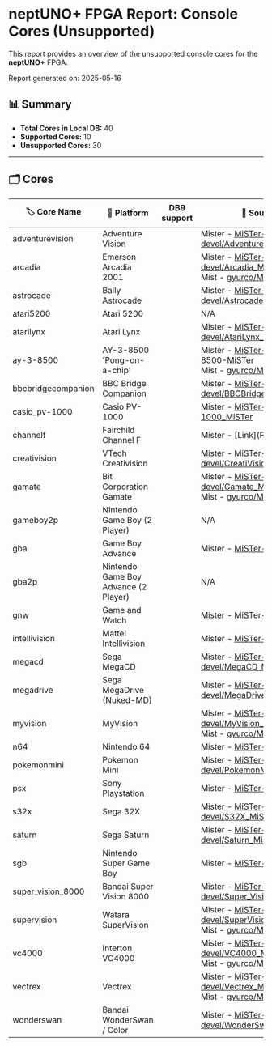 # neptUNO+ FPGA Report: Console Cores (Unsupported)

This report provides an overview of the unsupported console cores for the **neptUNO+** FPGA.

Report generated on: 2025-05-16

## 📊 Summary

- **Total Cores in Local DB:** 40
- **Supported Cores:** 10
- **Unsupported Cores:** 30

---

## 🗂️ Cores

| 🏷️ **Core Name** | 📝 **Platform** | DB9 support | 🔗 **Source Code** | 🗂️ **Database** | 🗒️ **Notes** |
|-------------------|-----------------|-------------|--------------------|------------------|--------------|
| adventurevision | Adventure Vision |  | Mister - [MiSTer-devel/AdventureVision_MiSTer](https://github.com/MiSTer-devel/AdventureVision_MiSTer) | Official_Distribution_MiSTer |  |
| arcadia | Emerson Arcadia 2001 |  | Mister - [MiSTer-devel/Arcadia_MiSTer](https://github.com/MiSTer-devel/Arcadia_MiSTer)<br>Mist - [gyurco/Mist_FPGA](https://github.com/gyurco/Mist_FPGA/tree/master/Console_MiST/Emerson%20Arcadia%202001_MiST) | Official_Distribution_MiSTer |  |
| astrocade | Bally Astrocade |  | Mister - [MiSTer-devel/Astrocade_MiSTer](https://github.com/MiSTer-devel/Astrocade_MiSTer) | Official_Distribution_MiSTer |  |
| atari5200 | Atari 5200 |  | N/A | Official_Distribution_MiSTer |  |
| atarilynx | Atari Lynx |  | Mister - [MiSTer-devel/AtariLynx_MiSTer](https://github.com/MiSTer-devel/AtariLynx_MiSTer) | Official_Distribution_MiSTer |  |
| ay-3-8500 | AY-3-8500 'Pong-on-a-chip' |  | Mister - [MiSTer-devel/AY-3-8500-MiSTer](https://github.com/MiSTer-devel/AY-3-8500-MiSTer)<br>Mist - [gyurco/Mist_FPGA](https://github.com/gyurco/Mist_FPGA/tree/master/Console_MiST/APF_TV_Fun) | Official_Distribution_MiSTer |  |
| bbcbridgecompanion | BBC Bridge Companion |  | Mister - [MiSTer-devel/BBCBridgeCompanion_MiSTer](https://github.com/MiSTer-devel/BBCBridgeCompanion_MiSTer) | Official_Distribution_MiSTer |  |
| casio_pv-1000 | Casio PV-1000 |  | Mister - [MiSTer-devel/Casio_PV-1000_MiSTer](https://github.com/MiSTer-devel/Casio_PV-1000_MiSTer) | Official_Distribution_MiSTer |  |
| channelf | Fairchild Channel F |  | Mister - [Link](Fairchild Channel F) | Official_Distribution_MiSTer |  |
| creativision | VTech Creativision |  | Mister - [MiSTer-devel/CreatiVision_MiSTer](https://github.com/MiSTer-devel/CreatiVision_MiSTer) | Official_Distribution_MiSTer |  |
| gamate | Bit Corporation Gamate |  | Mister - [MiSTer-devel/Gamate_MiSTer](https://github.com/MiSTer-devel/Gamate_MiSTer)<br>Mist - [gyurco/Mist_FPGA](https://github.com/gyurco/Mist_FPGA/tree/master/Console_MiST/Gamate_MiST) | Official_Distribution_MiSTer |  |
| gameboy2p | Nintendo Game Boy (2 Player) |  | N/A | Official_Distribution_MiSTer |  |
| gba | Game Boy Advance |  | Mister - [MiSTer-devel/GBA_MiSTer](https://github.com/MiSTer-devel/GBA_MiSTer) | Official_Distribution_MiSTer |  |
| gba2p | Nintendo Game Boy Advance (2 Player) |  | N/A | Official_Distribution_MiSTer |  |
| gnw | Game and Watch |  | Mister - [MiSTer-devel/GnW_MiSTer](https://github.com/MiSTer-devel/GnW_MiSTer) | Official_Distribution_MiSTer |  |
| intellivision | Mattel Intellivision |  | Mister - [MiSTer-devel/Intv_MiSTer](https://github.com/MiSTer-devel/Intv_MiSTer) | Official_Distribution_MiSTer |  |
| megacd | Sega MegaCD |  | Mister - [MiSTer-devel/MegaCD_MiSTer](https://github.com/MiSTer-devel/MegaCD_MiSTer) | Official_Distribution_MiSTer |  |
| megadrive | Sega MegaDrive (Nuked-MD) |  | Mister - [MiSTer-devel/MegaDrive_MiSTer](https://github.com/MiSTer-devel/MegaDrive_MiSTer) | Official_Distribution_MiSTer |  |
| myvision | MyVision |  | Mister - [MiSTer-devel/MyVision_MiSTer](https://github.com/MiSTer-devel/MyVision_MiSTer)<br>Mist - [gyurco/Mist_FPGA](https://github.com/gyurco/Mist_FPGA/tree/master/Console_MiST/MyVision) | Official_Distribution_MiSTer |  |
| n64 | Nintendo 64 |  | Mister - [MiSTer-devel/N64_MiSTer](https://github.com/MiSTer-devel/N64_MiSTer) | Official_Distribution_MiSTer |  |
| pokemonmini | Pokemon Mini |  | Mister - [MiSTer-devel/PokemonMini_MiSTer](https://github.com/MiSTer-devel/PokemonMini_MiSTer) | Official_Distribution_MiSTer |  |
| psx | Sony Playstation |  | Mister - [MiSTer-devel/PSX_MiSTer](https://github.com/MiSTer-devel/PSX_MiSTer) | Official_Distribution_MiSTer |  |
| s32x | Sega 32X |  | Mister - [MiSTer-devel/S32X_MiSTer](https://github.com/MiSTer-devel/S32X_MiSTer) | Official_Distribution_MiSTer |  |
| saturn | Sega Saturn |  | Mister - [MiSTer-devel/Saturn_MiSTer](https://github.com/MiSTer-devel/Saturn_MiSTer) | Official_Distribution_MiSTer |  |
| sgb | Nintendo Super Game Boy |  | Mister - [MiSTer-devel/SGB_MiSTer](https://github.com/MiSTer-devel/SGB_MiSTer) | Official_Distribution_MiSTer |  |
| super_vision_8000 | Bandai Super Vision 8000 |  | Mister - [MiSTer-devel/Super_Vision_8000_MiSTer](https://github.com/MiSTer-devel/Super_Vision_8000_MiSTer) | Official_Distribution_MiSTer |  |
| supervision | Watara SuperVision |  | Mister - [MiSTer-devel/SuperVision_MiSTer](https://github.com/MiSTer-devel/SuperVision_MiSTer)<br>Mist - [gyurco/Mist_FPGA](https://github.com/gyurco/Mist_FPGA/tree/master/Console_MiST/Supervision_MiST) | Official_Distribution_MiSTer |  |
| vc4000 | Interton VC4000 |  | Mister - [MiSTer-devel/VC4000_MiSTer](https://github.com/MiSTer-devel/VC4000_MiSTer)<br>Mist - [gyurco/Mist_FPGA](https://github.com/gyurco/Mist_FPGA/tree/master/Console_MiST/Interton%20VC4000_MiST) | Official_Distribution_MiSTer |  |
| vectrex | Vectrex |  | Mister - [MiSTer-devel/Vectrex_MiSTer](https://github.com/MiSTer-devel/Vectrex_MiSTer)<br>Mist - [gyurco/Mist_FPGA](https://github.com/gyurco/Mist_FPGA/tree/master/Console_MiST/GCE%20-%20Vectrex) | Official_Distribution_MiSTer |  |
| wonderswan | Bandai WonderSwan / Color |  | Mister - [MiSTer-devel/WonderSwan_MiSTer](https://github.com/MiSTer-devel/WonderSwan_MiSTer) | Official_Distribution_MiSTer |  |
